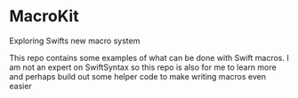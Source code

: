 # MacroKit
Exploring Swifts new macro system

This repo contains some examples of what can be done with Swift macros.
I am not an expert on SwiftSyntax so this repo is also for me to learn more and perhaps build out some helper code to make writing macros even easier
